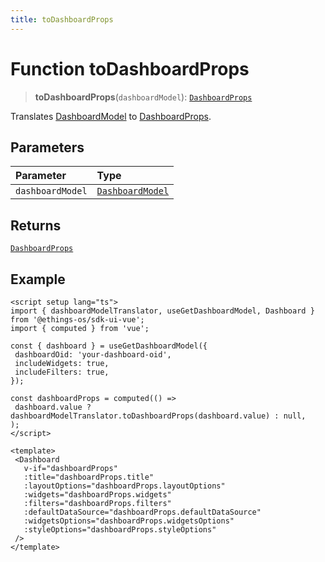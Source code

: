 ```yaml
---
title: toDashboardProps
---
```


# Function toDashboardProps

> **toDashboardProps**(`dashboardModel`): [`DashboardProps`](../../../interfaces/interface.DashboardProps.md)

Translates [DashboardModel](../../interface.DashboardModel.md) to [DashboardProps](../../../interfaces/interface.DashboardProps.md).

## Parameters

| Parameter | Type |
| :------ | :------ |
| `dashboardModel` | [`DashboardModel`](../../interface.DashboardModel.md) |

## Returns

[`DashboardProps`](../../../interfaces/interface.DashboardProps.md)

## Example

```vue
<script setup lang="ts">
import { dashboardModelTranslator, useGetDashboardModel, Dashboard } from '@ethings-os/sdk-ui-vue';
import { computed } from 'vue';

const { dashboard } = useGetDashboardModel({
 dashboardOid: 'your-dashboard-oid',
 includeWidgets: true,
 includeFilters: true,
});

const dashboardProps = computed(() =>
 dashboard.value ? dashboardModelTranslator.toDashboardProps(dashboard.value) : null,
);
</script>

<template>
 <Dashboard
   v-if="dashboardProps"
   :title="dashboardProps.title"
   :layoutOptions="dashboardProps.layoutOptions"
   :widgets="dashboardProps.widgets"
   :filters="dashboardProps.filters"
   :defaultDataSource="dashboardProps.defaultDataSource"
   :widgetsOptions="dashboardProps.widgetsOptions"
   :styleOptions="dashboardProps.styleOptions"
 />
</template>
```

